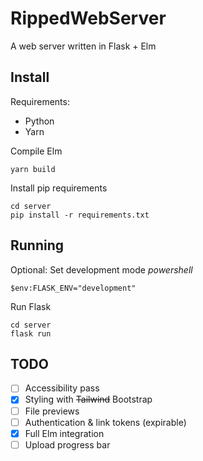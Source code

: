 # RippedWebServer
A web server written in Flask + Elm

## Install
Requirements:
* Python
* Yarn

Compile Elm
```
yarn build
```

Install pip requirements
```
cd server
pip install -r requirements.txt
```


## Running

Optional: Set development mode
_powershell_
```
$env:FLASK_ENV="development"
```

Run Flask
```
cd server
flask run
```

## TODO
- [ ] Accessibility pass
- [x] Styling with <s>Tailwind</s> Bootstrap
- [ ] File previews
- [ ] Authentication & link tokens (expirable)
- [x] Full Elm integration
- [ ] Upload progress bar
